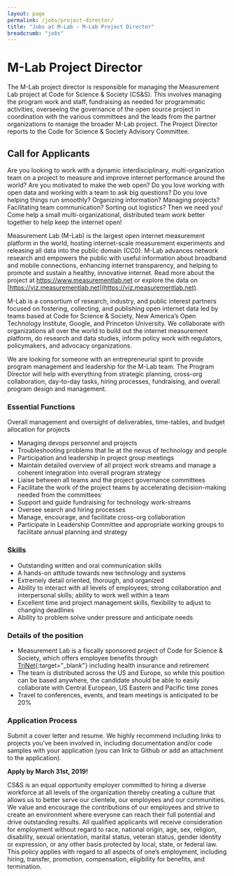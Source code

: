 ```yaml
---
layout: page
permalink: /jobs/project-director/
title: "Jobs at M-Lab - M-Lab Project Director"
breadcrumb: "jobs"
---
```


# M-Lab Project Director

The M-Lab project director is responsible for managing the Measurement Lab project at Code for Science & Society (CS&S). This involves managing the program work and staff, fundraising as needed for programmatic activities, overseeing the governance of the open source project in coordination with the various committees and the leads from the partner organizations to manage the broader M-Lab project. The Project Director reports to the Code for Science & Society Advisory Committee.

## Call for Applicants

Are you looking to work with a dynamic interdisciplinary, multi-organization team on a project to measure and improve internet performance around the world? Are you motivated to make the web open? Do you love working with open data and working with a team to ask big questions? Do you love helping things run smoothly? Organizing information? Managing projects? Facilitating team communication? Sorting out logistics? Then we need you! Come help a small multi-organizational, distributed team work better together to help keep the internet open!

Measurement Lab (M-Lab) is the largest open internet measurement platform in the world, hosting internet-scale measurement experiments and releasing all data into the public domain (CC0). M-Lab advances network research and empowers the public with useful information about broadband and mobile connections, enhancing internet transparency, and helping to promote and sustain a healthy, innovative internet. Read more about the project at https://www.measurementlab.net or explore the data on [https://viz.measurementlab.net](https://viz.measurementlab.net).

M-Lab is a consortium of research, industry, and public interest partners focused on fostering, collecting, and publishing open internet data led by teams based at Code for Science & Society, New America’s Open Technology Institute, Google, and Princeton University. We collaborate with organizations all over the world to build out the internet measurement platform, do research and data studies, inform policy work with regulators, policymakers, and advocacy organizations.

We are looking for someone with an entrepreneurial spirit to provide program management and leadership for the M-Lab team. The Program Director will help with everything from strategic planning, cross-org collaboration, day-to-day tasks, hiring processes, fundraising, and overall program design and management.

### Essential Functions

Overall management and oversight of deliverables, time-tables, and budget allocation for projects

* Managing devops personnel and projects
* Troubleshooting problems that lie at the nexus of technology and people
* Participation and leadership in project group meetings
* Maintain detailed overview of all project work streams and manage a coherent integration into overall program strategy
* Liaise between all teams and the project governance committees
* Facilitate the work of the project teams by accelerating decision-making needed from the committees
* Support and guide fundraising for technology work-streams
* Oversee search and hiring processes
* Manage, encourage, and facilitate cross-org collaboration
* Participate in Leadership Committee and appropriate working groups to facilitate annual planning and strategy

### Skills

* Outstanding written and oral communication skills
* A hands-on attitude towards new technology and systems
* Extremely detail­ oriented, thorough, and organized
* Ability to interact with all levels of employees; strong collaboration and interpersonal skills; ability to work well within a team
* Excellent time and project management skills, flexibility to adjust to changing deadlines
* Ability to problem solve under pressure and anticipate needs

### Details of the position

* Measurement Lab is a fiscally sponsored project of Code for Science & Society, which offers employee benefits through [TriNet](https://www.trinet.com/){:target="_blank"} including health insurance and retirement
* The team is distributed across the US and Europe, so while this position can be based anywhere, the candidate should be able to easily collaborate with Central European, US Eastern and Pacific time zones
* Travel to conferences, events, and team meetings is anticipated to be 20%

### Application Process

Submit a cover letter and resume. We highly recommend including links to projects you’ve been involved in, including documentation and/or code samples with your application (you can link to Github or add an attachment to the application).

**Apply by March 31st, 2019!**

CS&S is an equal opportunity employer committed to hiring a diverse workforce at all levels of the organization thereby creating a culture that allows us to better serve our clientele, our employees and our communities. We value and encourage the contributions of our employees and strive to create an environment where everyone can reach their full potential and drive outstanding results. All qualified applicants will receive consideration for employment without regard to race, national origin, age, sex, religion, disability, sexual orientation, marital status, veteran status, gender identity or expression, or any other basis protected by local, state, or federal law. This policy applies with regard to all aspects of one’s employment, including hiring, transfer, promotion, compensation, eligibility for benefits, and termination.

